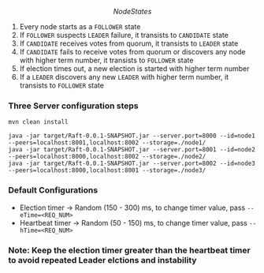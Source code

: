 $$ NodeStates $$

1.  Every node starts as a `FOLLOWER` state
2.  If `FOLLOWER` suspects `LEADER` failure, it transists to `CANDIDATE` state
3.  If `CANDIDATE` receives votes from quorum, it transists to `LEADER` state
4.  If `CANDIDATE` fails to receive votes from quorum or discovers any node with higher term number, it transists to `FOLLOWER` state
5.  If election times out, a new election is started with higher term number
6.  If a `LEADER` discovers any new `LEADER` with higher term number, it transists to `FOLLOWER` state

### Three Server configuration steps

```shell
mvn clean install
```

```shell
java -jar target/Raft-0.0.1-SNAPSHOT.jar --server.port=8000 --id=node1 --peers=localhost:8001,localhost:8002 --storage=./node1/
java -jar target/Raft-0.0.1-SNAPSHOT.jar --server.port=8001 --id=node2 --peers=localhost:8000,localhost:8002 --storage=./node2/
java -jar target/Raft-0.0.1-SNAPSHOT.jar --server.port=8002 --id=node3 --peers=localhost:8000,localhost:8001 --storage=./node3/
```

### Default Configurations

- Election timer -> Random (150 - 300) ms, to change timer value, pass `--eTime=<REQ_NUM>`
- Heartbeat timer -> Random (50 - 150) ms, to change timer value, pass `--hTime=<REQ_NUM>`

### Note: Keep the election timer greater than the heartbeat timer to avoid repeated Leader elctions and instability